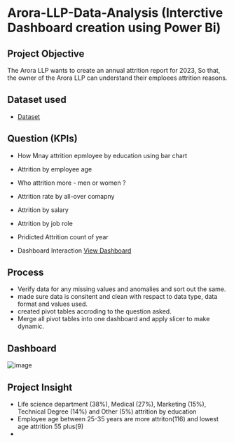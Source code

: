 # Arora-LLP-Data-Analysis (Interctive Dashboard creation using Power Bi)
## Project Objective
The Arora LLP wants to create an annual attrition report for 2023, So that, the owner of the Arora LLP can understand their emploees attrition  reasons.

## Dataset used
- <a href="https://github.com/AjayKharchariya/Data-Analysis-Dashboard/blob/main/HR_Analytics.csv">Dataset</a>
## Question (KPIs)

- How Mnay attrition epmloyee by education using bar chart
- Attrition by employee age
- Who attrition more - men or women ?
- Attrition rate by all-over comapny
- Attrition by salary
- Attrition by job role
- Pridicted Attrition count of year

- Dashboard Interaction <a href="https://github.com/AjayKharchariya/Data-Analysis-Dashboard/blob/main/Screenshot%20(4).png">View Dashboard</a>

## Process
- Verify data for any missing values and anomalies and sort out the same.
- made sure data is consitent and clean with respact to data type, data format and values used.
- created pivot tables accroding to the question asked.
- Merge all pivot tables into one dashboard and apply slicer to make dynamic.

## Dashboard

![image](https://github.com/user-attachments/assets/66a777a7-eb1c-431e-b3c5-7576df3ae011)



## Project Insight

* Life science department (38%), Medical (27%), Marketing (15%), Technical Degree (14%) and Other (5%) attrition by education
* Employee age between 25-35 years are more attriton(116) and lowest age attrition 55 plus(9)
* 

